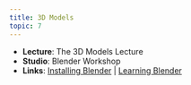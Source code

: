 ```yaml
---
title: 3D Models
topic: 7
---
```


- **Lecture**: The 3D Models Lecture
- **Studio**: Blender Workshop
- **Links**: [Installing Blender](https://guidebook.hdyar.com/docs/blender/install-blender/) | [Learning Blender](https://guidebook.hdyar.com/docs/blender/learn-blender/)
